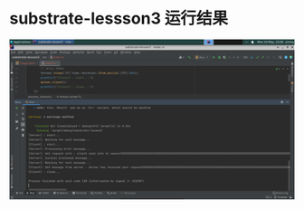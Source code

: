 # substrate-lessson3 运行结果
![image](https://github.com/gufeng20081010/substrate-lessson3/blob/main/17001020276272.png)
